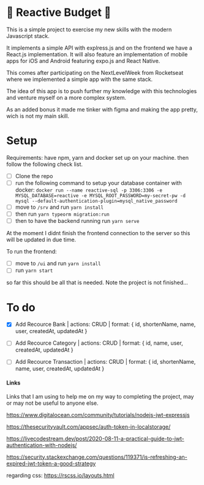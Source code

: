 
# :construction: Reactive Budget :construction:

This is a simple project to exercise my new skills with the modern Javascript stack.

It implements a simple API with explress.js and on the frontend we have a React.js implementation. It will also feature an implementation of mobile apps for iOS and Android featuring expo.js and React Native.

This comes after participating on the NextLevelWeek from Rocketseat where we implemented a simple app with the same stack.

The idea of this app is to push further my knowledge with this technologies and venture myself on a more complex system.

As an added bonus it made me tinker with figma and making the app pretty, wich is not my main skill.

# Setup

Requirements: have npm, yarn and docker set up on your machine. then follow the following check list.

- [ ] Clone the repo
- [ ] run the following command to setup your database container with docker: `docker run --name reactive-sql -p 3306:3306 -e MYSQL_DATABASE=reactive -e MYSQL_ROOT_PASSWORD=my-secret-pw -d mysql --default-authentication-plugin=mysql_native_password`
- [ ] move to `/srv` and run `yarn install` 
- [ ] then run `yarn typeorm migration:run`
- [ ] then to have the backend running run `yarn serve`

At the moment I didnt finish the frontend connection to the server so this will be updated in due time.

To run the frontend:
- [ ] move to `/ui` and run `yarn install`
- [ ] run `yarn start`

so far this should be all that is needed. Note the project is not finished... 
 

# To do

- [x] Add Recource Bank | actions: CRUD | format: { id, shortenName, name, user, createdAt, updatedAt }
- [ ] Add Recource Category | actions: CRUD | format: { id, name, user, createdAt, updatedAt }
- [ ] Add Recource Transaction | actions: CRUD | format: { id, shortenName, name, user, createdAt, updatedAt }


#### Links 

Links that I am using to help me on my way to completing the project, may or may not be useful to anyone else.

https://www.digitalocean.com/community/tutorials/nodejs-jwt-expressjs

https://thesecurityvault.com/appsec/auth-token-in-localstorage/

https://livecodestream.dev/post/2020-08-11-a-practical-guide-to-jwt-authentication-with-nodejs/

https://security.stackexchange.com/questions/119371/is-refreshing-an-expired-jwt-token-a-good-strategy

regarding css: https://rscss.io/layouts.html



